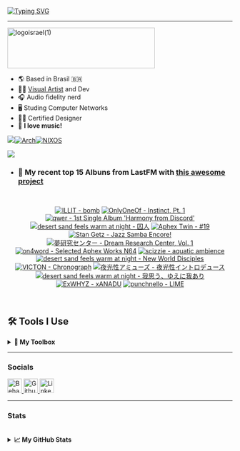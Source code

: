 [![Typing SVG](https://readme-typing-svg.demolab.com?font=Fira+Code&size=35&duration=1400&pause=700&width=435&lines=+Israel+Ribeiro;Luwiblu;MEON+Software;MEON+Studio)](https://git.io/typing-svg)

---

<img width="330" height="91" alt="logoisrael(1)" src="https://github.com/user-attachments/assets/5e22aaa0-211d-43f6-a08a-7a1dd7265c4b" />

* 🌎 Based in Brasil 🇧🇷
* 🧑‍💻 [Visual Artist](https://www.behance.net/luwiblu) and Dev
* 🎧 Audio fidelity nerd
* 🖥️ Studing Computer Networks
* 🧑‍🎨 Certified Designer
* 💽 **I love music!**

[![](https://custom-icon-badges.demolab.com/badge/-My%20Repos-blue?style=for-the-badge&logoColor=white&logo=repo)](https://github.com/IsraelRibeiro01?tab=repositories)[![Arch](https://img.shields.io/badge/Arch%20Linux-1793D1?logo=arch-linux&logoColor=fff&style=for-the-badge)](https://github.com/Meon-Software/meonOS-arch-repo)[![NIXOS](https://img.shields.io/badge/NIXOS-5277C3.svg?style=for-the-badge&logo=NixOS&logoColor=white)](https://github.com/IsraelRibeiro01/NixOS)

![](https://github-readme-lastfm-stats.netlify.app/.netlify/functions/card?user=Celestial42&theme=dark&show_scrobbles=fa)

* ### 🎵 My recent top 15 Albuns from LastFM with [this awesome project](https://github.com/melipass/lastfm-to-markdown/)

<br>

<!-- lastfm -->
<p align="center"><a href="https://www.last.fm/music/ILLIT/bomb"><img src="https://lastfm.freetls.fastly.net/i/u/64s/473029eccfb86622121ca829391301cd.jpg" title="ILLIT - bomb"></a> <a href="https://www.last.fm/music/OnlyOneOf/Instinct,+Pt.+1"><img src="https://lastfm.freetls.fastly.net/i/u/64s/f3b9dcc19541dff5fdec2cf5d89e84db.jpg" title="OnlyOneOf - Instinct, Pt. 1"></a> <a href="https://www.last.fm/music/qwer/1st+Single+Album+%27Harmony+from+Discord%27"><img src="https://lastfm.freetls.fastly.net/i/u/64s/091949ef0d5a76822db82325e3528dd3.jpg" title="qwer - 1st Single Album 'Harmony from Discord'"></a> <a href="https://www.last.fm/music/desert+sand+feels+warm+at+night/%E5%9B%9A%E4%BA%BA"><img src="https://lastfm.freetls.fastly.net/i/u/64s/3e4cb7901dbd5f18d19d76898323672c.jpg" title="desert sand feels warm at night - 囚人"></a> <a href="https://www.last.fm/music/Aphex+Twin/%2319"><img src="https://lastfm.freetls.fastly.net/i/u/64s/661454a89aafc8172362062dbbad74bd.jpg" title="Aphex Twin - #19"></a> <a href="https://www.last.fm/music/Stan+Getz/Jazz+Samba+Encore!"><img src="https://lastfm.freetls.fastly.net/i/u/64s/225900fe8585106f15b79cfd4f75cf62.png" title="Stan Getz - Jazz Samba Encore!"></a> <a href="https://www.last.fm/music/%E5%A4%A2%E7%A0%94%E7%A9%B6%E3%82%BB%E3%83%B3%E3%82%BF%E3%83%BC/Dream+Research+Center,+Vol.+1"><img src="https://lastfm.freetls.fastly.net/i/u/64s/bc45b835f8d2743aa2206249487f1738.jpg" title="夢研究センター - Dream Research Center, Vol. 1"></a> <a href="https://www.last.fm/music/on4word/Selected+Aphex+Works+N64"><img src="https://lastfm.freetls.fastly.net/i/u/64s/3468633bd823bbbc120d872777ec3ca1.jpg" title="on4word - Selected Aphex Works N64"></a> <a href="https://www.last.fm/music/scizzie/aquatic+ambience"><img src="https://lastfm.freetls.fastly.net/i/u/64s/26fd0d6a856a0ce6a061d8bf87719b7c.jpg" title="scizzie - aquatic ambience"></a> <a href="https://www.last.fm/music/desert+sand+feels+warm+at+night/New+World+Disciples"><img src="https://lastfm.freetls.fastly.net/i/u/64s/6b2cdd2f6a98176360dbde6469d92226.jpg" title="desert sand feels warm at night - New World Disciples"></a> <a href="https://www.last.fm/music/VICTON/Chronograph"><img src="https://lastfm.freetls.fastly.net/i/u/64s/9f2917cd5bcaae6bb71d75701fa7c3a4.jpg" title="VICTON - Chronograph"></a> <a href="https://www.last.fm/music/%E5%A4%9C%E5%85%89%E6%80%A7%E3%82%A2%E3%83%9F%E3%83%A5%E3%83%BC%E3%82%BA/%E5%A4%9C%E5%85%89%E6%80%A7%E3%82%A4%E3%83%B3%E3%83%88%E3%83%AD%E3%83%87%E3%83%A5%E3%83%BC%E3%82%B9"><img src="https://lastfm.freetls.fastly.net/i/u/64s/ddb93671d98073d00d3dcffb21c51089.jpg" title="夜光性アミューズ - 夜光性イントロデュース"></a> <a href="https://www.last.fm/music/desert+sand+feels+warm+at+night/%E6%88%91%E6%80%9D%E3%81%86%E3%80%81%E3%82%86%E3%81%88%E3%81%AB%E6%88%91%E3%81%82%E3%82%8A"><img src="https://lastfm.freetls.fastly.net/i/u/64s/0b782a6635f42d7dde03164848c92ee3.jpg" title="desert sand feels warm at night - 我思う、ゆえに我あり"></a> <a href="https://www.last.fm/music/ExWHYZ/xANADU"><img src="https://lastfm.freetls.fastly.net/i/u/64s/abf7156e64496e07527d346bdb269432.jpg" title="ExWHYZ - xANADU"></a> <a href="https://www.last.fm/music/punchnello/LIME"><img src="https://lastfm.freetls.fastly.net/i/u/64s/f4cbab47c2776274ea651b58f86385a6.jpg" title="punchnello - LIME"></a> </p>
<br>

## 🛠️ Tools I Use

<details>
  <summary><b>🧰 My Toolbox </b></summary>

  <br/>

### 💻 Programming Languages

<p align="left">
  <a href="https://developer.mozilla.org/en-US/docs/Web/JavaScript" target="_blank">
    <img src="https://raw.githubusercontent.com/danielcranney/readme-generator/main/public/icons/skills/javascript-colored.svg" width="36" height="36" alt="JavaScript" />
  </a>
  <a href="https://www.typescriptlang.org/" target="_blank">
    <img src="https://raw.githubusercontent.com/danielcranney/readme-generator/main/public/icons/skills/typescript-colored.svg" width="36" height="36" alt="TypeScript" />
  </a>
  <a href="https://www.gnu.org/software/bash/" target="_blank">
    <img src="https://raw.githubusercontent.com/danielcranney/readme-generator/main/public/icons/skills/gnubash.svg" width="36" height="36" alt="GNU Bash" />
  </a>
</p>

### 🎨 Design

<p align="left">
  <a href="https://www.adobe.com/uk/products/photoshop.html" target="_blank">
    <img src="https://raw.githubusercontent.com/danielcranney/readme-generator/main/public/icons/skills/photoshop-colored.svg" width="36" height="36" alt="Photoshop" />
  </a>
  <a href="https://www.adobe.com/uk/products/illustrator.html" target="_blank">
    <img src="https://raw.githubusercontent.com/danielcranney/readme-generator/main/public/icons/skills/illustrator-colored.svg" width="36" height="36" alt="Illustrator" />
  </a>
  <a href="https://www.adobe.com/uk/products/aftereffects.html" target="_blank">
    <img src="https://raw.githubusercontent.com/danielcranney/readme-generator/main/public/icons/skills/aftereffects-colored.svg" width="36" height="36" alt="After Effects" />
  </a>
  <a href="https://www.adobe.com/uk/products/premiere.html" target="_blank">
    <img src="https://raw.githubusercontent.com/danielcranney/readme-generator/main/public/icons/skills/premierepro-colored.svg" width="36" height="36" alt="Premiere Pro" />
  </a>
  <a href="https://www.figma.com/" target="_blank">
    <img src="https://raw.githubusercontent.com/danielcranney/readme-generator/main/public/icons/skills/figma-colored.svg" width="36" height="36" alt="Figma" />
  </a>
</p>

### ⚛️ Frameworks & Markup

<p align="left">
  <a href="https://reactjs.org/" target="_blank">
    <img src="https://raw.githubusercontent.com/danielcranney/readme-generator/main/public/icons/skills/react-colored.svg" width="36" height="36" alt="React" />
  </a>
  <a href="https://nodejs.org/en/" target="_blank">
    <img src="https://raw.githubusercontent.com/danielcranney/readme-generator/main/public/icons/skills/nodejs-colored.svg" width="36" height="36" alt="NodeJS" />
  </a>
  <a href="https://developer.mozilla.org/en-US/docs/Glossary/HTML5" target="_blank">
    <img src="https://raw.githubusercontent.com/danielcranney/readme-generator/main/public/icons/skills/html5-colored.svg" width="36" height="36" alt="HTML5" />
  </a>
  <a href="https://www.w3.org/TR/CSS/#css" target="_blank">
    <img src="https://raw.githubusercontent.com/danielcranney/readme-generator/main/public/icons/skills/css3-colored.svg" width="36" height="36" alt="CSS3" />
  </a>
</p>

### 📝 Editors & Terminals

<p align="left">
  <a href="https://neovim.io/" target="_blank">
    <img src="https://raw.githubusercontent.com/danielcranney/readme-generator/main/public/icons/skills/neovim-colored.svg" width="36" height="36" alt="Neovim" />
  </a>
  <a href="https://www.vim.org/" target="_blank">
    <img src="https://raw.githubusercontent.com/danielcranney/readme-generator/main/public/icons/skills/vim.svg" width="36" height="36" alt="Vim" />
  </a>
</p>

### 🗃️ Databases

<p align="left">
  <a href="https://www.mysql.com/" target="_blank">
    <img src="https://raw.githubusercontent.com/danielcranney/readme-generator/main/public/icons/skills/mysql-colored.svg" width="36" height="36" alt="MySQL" />
  </a>
</p>

### ☁️ Cloud & DevOps

<p align="left">
  <a href="https://cloud.google.com/" target="_blank">
    <img src="https://raw.githubusercontent.com/danielcranney/readme-generator/main/public/icons/skills/googlecloud-colored.svg" width="36" height="36" alt="Google Cloud" />
  </a>
  <a href="https://www.docker.com/" target="_blank">
    <img src="https://raw.githubusercontent.com/danielcranney/readme-generator/main/public/icons/skills/docker-colored.svg" width="36" height="36" alt="Docker" />
  </a>
</p>

### 🕸️ Web3 / Blockchain

<p align="left">
  <a href="https://metamask.io/" target="_blank">
    <img src="https://raw.githubusercontent.com/danielcranney/readme-generator/main/public/icons/skills/metamask-colored.svg" width="36" height="36" alt="MetaMask" />
  </a>
  <a href="https://solana.com/" target="_blank">
    <img src="https://raw.githubusercontent.com/danielcranney/readme-generator/main/public/icons/skills/solana-colored.svg" width="36" height="36" alt="Solana" />
  </a>
  <a href="https://ethereum.org/en/" target="_blank">
    <img src="https://raw.githubusercontent.com/danielcranney/readme-generator/main/public/icons/skills/ethereum-colored.svg" width="36" height="36" alt="Ethereum" />
  </a>
  <a href="https://polygon.technology/" target="_blank">
    <img src="https://raw.githubusercontent.com/danielcranney/readme-generator/main/public/icons/skills/polygon-colored.svg" width="36" height="36" alt="Polygon" />
  </a>
</p>

### 🖥️ Operating Systems

<p align="left">
  <a href="https://www.linux.org" target="_blank">
    <img src="https://raw.githubusercontent.com/danielcranney/readme-generator/main/public/icons/skills/linux-colored.svg" width="36" height="36" alt="Linux" />
  </a>
  <a href="https://www.apple.com/macos/" target="_blank">
    <img src="https://raw.githubusercontent.com/danielcranney/readme-generator/main/public/icons/skills/macos-colored.svg" width="36" height="36" alt="macOS" />
  </a>
</p>

</details>



---

### Socials

<p align="left"> <a href="https://www.behance.com/luwiblu" target="_blank" rel="noreferrer"> <picture> <source media="(prefers-color-scheme: dark)" srcset="https://raw.githubusercontent.com/danielcranney/readme-generator/main/public/icons/socials/behance-dark.svg" /> <source media="(prefers-color-scheme: light)" srcset="https://raw.githubusercontent.com/danielcranney/readme-generator/main/public/icons/socials/behance.svg" /> <img src="https://raw.githubusercontent.com/danielcranney/readme-generator/main/public/icons/socials/behance.svg" width="32" height="32" alt="Behance" title="Behance" /> </picture> </a> <a href="https://www.github.com/IsraelRibeiro01" target="_blank" rel="noreferrer"> <picture> <source media="(prefers-color-scheme: dark)" srcset="https://raw.githubusercontent.com/danielcranney/readme-generator/main/public/icons/socials/github-dark.svg" /> <source media="(prefers-color-scheme: light)" srcset="https://raw.githubusercontent.com/danielcranney/readme-generator/main/public/icons/socials/github.svg" /> <img src="https://raw.githubusercontent.com/danielcranney/readme-generator/main/public/icons/socials/github.svg" width="32" height="32" alt="Github" title="Github" /> </picture> </a> <a href="https://www.linkedin.com/in/israelribeiro01" target="_blank" rel="noreferrer"> <picture> <source media="(prefers-color-scheme: dark)" srcset="https://raw.githubusercontent.com/danielcranney/readme-generator/main/public/icons/socials/linkedin-dark.svg" /> <source media="(prefers-color-scheme: light)" srcset="https://raw.githubusercontent.com/danielcranney/readme-generator/main/public/icons/socials/linkedin.svg" /> <img src="https://raw.githubusercontent.com/danielcranney/readme-generator/main/public/icons/socials/linkedin.svg" width="32" height="32" alt="LinkedIn" title="LinkedIn" /> </picture> </a></p>

---
### Stats

<br />

<details>
    <summary><b>📈 My GitHub Stats</b></summary>

<a href="http://www.github.com/IsraelRibeiro01"><img src="https://github-readme-stats.vercel.app/api?username=IsraelRibeiro01&show_icons=true&hide=&count_private=true&title_color=0891b2&text_color=ffffff&icon_color=0891b2&bg_color=1c1917&hide_border=true&show_icons=true" alt="IsraelRibeiro01's GitHub stats" /></a>

<a href="http://www.github.com/IsraelRibeiro01"><img src="https://github-readme-streak-stats.herokuapp.com/?user=IsraelRibeiro01&stroke=ffffff&background=1c1917&ring=0891b2&fire=0891b2&currStreakNum=ffffff&currStreakLabel=0891b2&sideNums=ffffff&sideLabels=ffffff&dates=ffffff&hide_border=true" /></a>
</details>

<br />


